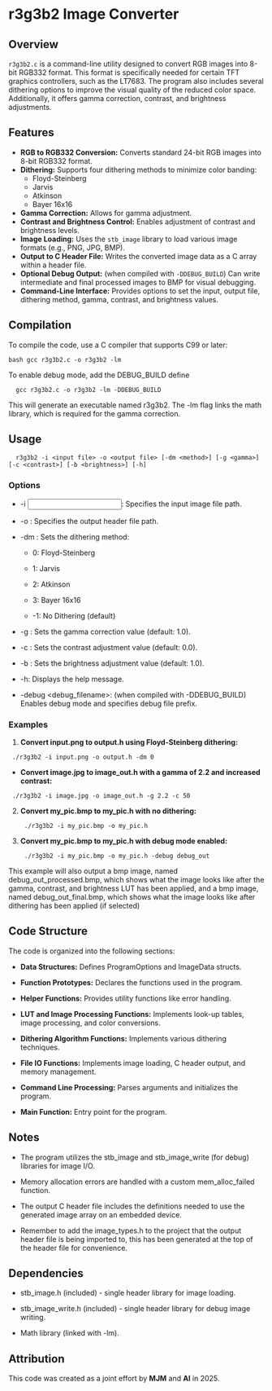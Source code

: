 # r3g3b2 Image Converter

## Overview

`r3g3b2.c` is a command-line utility designed to convert RGB images into 8-bit RGB332 format. This format is specifically needed for certain TFT graphics controllers, such as the LT7683. The program also includes several dithering options to improve the visual quality of the reduced color space. Additionally, it offers gamma correction, contrast, and brightness adjustments.

## Features

-   **RGB to RGB332 Conversion:** Converts standard 24-bit RGB images into 8-bit RGB332 format.
-   **Dithering:** Supports four dithering methods to minimize color banding:
    -   Floyd-Steinberg
    -   Jarvis
    -   Atkinson
    -   Bayer 16x16
-   **Gamma Correction:** Allows for gamma adjustment.
-   **Contrast and Brightness Control:** Enables adjustment of contrast and brightness levels.
-   **Image Loading:** Uses the `stb_image` library to load various image formats (e.g., PNG, JPG, BMP).
-   **Output to C Header File:** Writes the converted image data as a C array within a header file.
-   **Optional Debug Output:**  (when compiled with `-DDEBUG_BUILD`) Can write intermediate and final processed images to BMP for visual debugging.
-   **Command-Line Interface:** Provides options to set the input, output file, dithering method, gamma, contrast, and brightness values.

## Compilation

To compile the code, use a C compiler that supports C99 or later:

`bash
gcc r3g3b2.c -o r3g3b2 -lm`
    
To enable debug mode, add the DEBUG_BUILD define

      gcc r3g3b2.c -o r3g3b2 -lm -DDEBUG_BUILD
    
This will generate an executable named r3g3b2. The -lm flag links the math library, which is required for the gamma correction.

## Usage

      r3g3b2 -i <input file> -o <output file> [-dm <method>] [-g <gamma>] [-c <contrast>] [-b <brightness>] [-h]
    

### Options

-   -i <input file>: Specifies the input image file path.
    
-   -o <output file>: Specifies the output header file path.
    
-   -dm <method>: Sets the dithering method:
    
    -   0: Floyd-Steinberg
        
    -   1: Jarvis
        
    -   2: Atkinson
        
    -   3: Bayer 16x16
        
    -   -1: No Dithering (default)
        
-   -g <gamma>: Sets the gamma correction value (default: 1.0).
    
-   -c <contrast>: Sets the contrast adjustment value (default: 0.0).
    
-   -b <brightness>: Sets the brightness adjustment value (default: 1.0).
    
-   -h: Displays the help message.
    
-   -debug <debug_filename>: (when compiled with -DDEBUG_BUILD) Enables debug mode and specifies debug file prefix.
    

### Examples

1.  **Convert input.png to output.h using Floyd-Steinberg dithering:**
    
` ./r3g3b2 -i input.png -o output.h -dm 0`

    
-   **Convert image.jpg to image_out.h with a gamma of 2.2 and increased contrast:**
    
` ./r3g3b2 -i image.jpg -o image_out.h -g 2.2 -c 50`
          
2.  **Convert my_pic.bmp to my_pic.h with no dithering:**
    
     ` ./r3g3b2 -i my_pic.bmp -o my_pic.h`

1.  **Convert my_pic.bmp to my_pic.h with debug mode enabled:**
    

      ` ./r3g3b2 -i my_pic.bmp -o my_pic.h -debug debug_out`

This example will also output a bmp image, named debug_out_processed.bmp, which shows what the image looks like after the gamma, contrast, and brightness LUT has been applied, and a bmp image, named debug_out_final.bmp, which shows what the image looks like after dithering has been applied (if selected)

## Code Structure

The code is organized into the following sections:

-   **Data Structures:** Defines ProgramOptions and ImageData structs.
    
-   **Function Prototypes:** Declares the functions used in the program.
    
-   **Helper Functions:** Provides utility functions like error handling.
    
-   **LUT and Image Processing Functions:** Implements look-up tables, image processing, and color conversions.
    
-   **Dithering Algorithm Functions:** Implements various dithering techniques.
    
-   **File IO Functions:** Implements image loading, C header output, and memory management.
    
-   **Command Line Processing:** Parses arguments and initializes the program.
    
-   **Main Function:** Entry point for the program.
    

## Notes

-   The program utilizes the stb_image and stb_image_write (for debug) libraries for image I/O.
    
-   Memory allocation errors are handled with a custom mem_alloc_failed function.
    
-   The output C header file includes the definitions needed to use the generated image array on an embedded device.
    
-   Remember to add the image_types.h to the project that the output header file is being imported to, this has been generated at the top of the header file for convenience.

## Dependencies

-   stb_image.h (included) - single header library for image loading.
    
-   stb_image_write.h (included) - single header library for debug image writing.
    
-   Math library (linked with -lm).
    

## Attribution

This code was created as a joint effort by **MJM** and **AI** in 2025.
